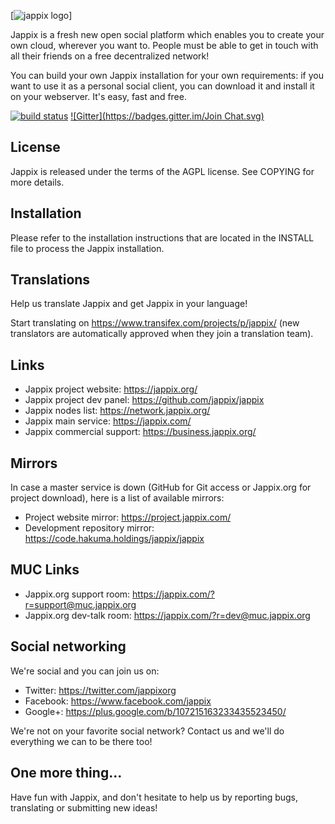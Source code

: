 [![jappix logo](https://project.jappix.com/img/logos/jappix_github.png)]


Jappix is a fresh new open social platform which enables you to create your own cloud, wherever you want to. People must be able to get in touch with all their friends on a free decentralized network!

You can build your own Jappix installation for your own requirements: if you want to use it as a personal social client, you can download it and install it on your webserver. It's easy, fast and free.


[![build status](https://ci.hakuma.holdings/projects/7/status.png?ref=master)](https://ci.hakuma.holdings/projects/7?ref=master)
[![Gitter](https://badges.gitter.im/Join Chat.svg)](https://gitter.im/jappix/jappix?utm_source=badge&utm_medium=badge&utm_campaign=pr-badge&utm_content=badge)


License
-------

Jappix is released under the terms of the AGPL license. See COPYING for more details.


Installation
------------

Please refer to the installation instructions that are located in the INSTALL file to process the Jappix installation.


Translations
------------

Help us translate Jappix and get Jappix in your language!

Start translating on https://www.transifex.com/projects/p/jappix/ (new translators are automatically approved when they join a translation team).


Links
-----

* Jappix project website: https://jappix.org/
* Jappix project dev panel: https://github.com/jappix/jappix
* Jappix nodes list: https://network.jappix.org/
* Jappix main service: https://jappix.com/
* Jappix commercial support: https://business.jappix.org/


Mirrors
-------

In case a master service is down (GitHub for Git access or Jappix.org for project download), here is a list of available mirrors:

* Project website mirror: https://project.jappix.com/
* Development repository mirror: https://code.hakuma.holdings/jappix/jappix


MUC Links
---------

* Jappix.org support room: https://jappix.com/?r=support@muc.jappix.org
* Jappix.org dev-talk room: https://jappix.com/?r=dev@muc.jappix.org


Social networking
-----------------

We're social and you can join us on:

* Twitter: https://twitter.com/jappixorg
* Facebook: https://www.facebook.com/jappix
* Google+: https://plus.google.com/b/107215163233435523450/

We're not on your favorite social network? Contact us and we'll do everything we can to be there too!


One more thing...
-----------------

Have fun with Jappix, and don't hesitate to help us by reporting bugs, translating or submitting new ideas!
